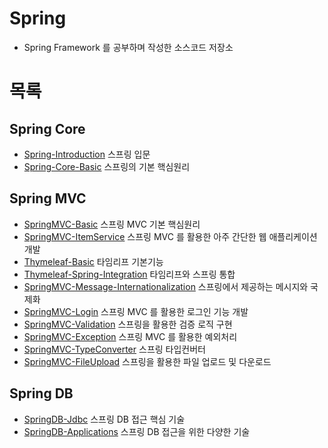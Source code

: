 # Spring
- Spring Framework 를 공부하며 작성한 소스코드 저장소
# 목록
## Spring Core
- [Spring-Introduction](https://github.com/Ray901104/Spring/tree/main/Spring-Introduction) 스프링 입문
- [Spring-Core-Basic](https://github.com/Ray901104/Spring/tree/main/Spring-Core-Basic) 스프링의 기본 핵심원리
## Spring MVC
- [SpringMVC-Basic](https://github.com/Ray901104/Spring/tree/main/SpringMVC-Basic) 스프링 MVC 기본 핵심원리
- [SpringMVC-ItemService](https://github.com/Ray901104/Spring/tree/main/SpringMVC-ItemService) 스프링 MVC 를 활용한 아주 간단한 웹 애플리케이션 개발
- [Thymeleaf-Basic](https://github.com/Ray901104/Spring/tree/main/Thymeleaf-Basic) 타임리프 기본기능
- [Thymeleaf-Spring-Integration](https://github.com/Ray901104/Spring/tree/main/Thymeleaf-Spring-Integration) 타임리프와 스프링 통합
- [SpringMVC-Message-Internationalization](https://github.com/Ray901104/Spring/tree/main/SpringMVC-Message-Internationalization) 스프링에서 제공하는 메시지와 국제화
- [SpringMVC-Login](https://github.com/Ray901104/Spring/tree/main/SpringMVC-Login) 스프링 MVC 를 활용한 로그인 기능 개발
- [SpringMVC-Validation](https://github.com/Ray901104/Spring/tree/main/SpringMVC-Validation) 스프링을 활용한 검증 로직 구현
- [SpringMVC-Exception](https://github.com/Ray901104/Inflearn-Spring/tree/main/SpringMVC-Exception) 스프링 MVC 를 활용한 예외처리
- [SpringMVC-TypeConverter](https://github.com/Ray901104/Inflearn-Spring/tree/main/SpringMVC-TypeConverter) 스프링 타입컨버터
- [SpringMVC-FileUpload](https://github.com/Ray901104/Inflearn-Spring/tree/main/SpringMVC-FileUpload) 스프링을 활용한 파일 업로드 및 다운로드
## Spring DB
- [SpringDB-Jdbc](https://github.com/Ray901104/Inflearn-Spring/tree/main/SpringDB-Jdbc) 스프링 DB 접근 핵심 기술
- [SpringDB-Applications](https://github.com/Ray901104/Inflearn-Spring/tree/main/SpringDB-Applications) 스프링 DB 접근을 위한 다양한 기술
